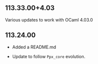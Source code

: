 ## 113.33.00+4.03

Various updates to work with OCaml 4.03.0

## 113.24.00

- Added a README.md

- Update to follow `Ppx_core` evolution.
